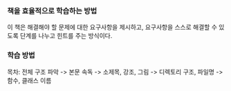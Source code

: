 ### 책을 효율적으로 학습하는 방법

이 책은 해결해야 할 문제에 대한 요구사항을 제시하고, 요구사항을 스스로 해결할 수 있도록 단계를 나누고 힌트를 주는 방식이다.

### 학습 방법

목차: 전체 구조 파악 -> 본문 속독 -> 소제목, 강조, 그림 -> 디렉토리 구조, 파일명 -> 함수, 클래스 이름